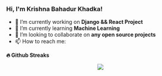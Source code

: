 ### Hi, I'm Krishna Bahadur Khadka! 


- 🔭 I’m currently working on **Django && React Project**
- 🌱 I’m currently learning **Machine Learning**
- 👯 I’m looking to collaborate on **any open source projects**
- 📫 How to reach me: 

<b>🔥 Github Streaks</b>
<p align="center"><img src= [![GitHub Streak](http://github-readme-streak-stats.herokuapp.com?user=KrishZayn7&theme=dark)](https://git.io/streak-stats)/> </p>

<!--

Here are some ideas to get you started:
[![GitHub Streak](http://github-readme-streak-stats.herokuapp.com?user=KrishZayn7&theme=nightowl)](https://git.io/streak-stats)
- 🔭 I’m currently working on ...
- 🌱 I’m currently learning ...
- 👯 I’m looking to collaborate on ...
- 🤔 I’m looking for help with ...
- 💬 Ask me about ...
- 📫 How to reach me: ...
- 😄 Pronouns: ...
- ⚡ Fun fact: ...
-->
